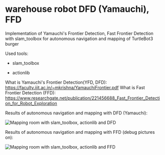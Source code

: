 # warehouse robot DFD (Yamauchi), FFD

Implementation of Yamauchi's Frontier Detection, Fast Frontier Detection with slam_toolbox for autonomous navigation and mapping of TurtleBot3 burger

Used tools:

  - slam_toolbox

  - actionlib

What is Yamauchi's Frontier Detection(YFD, DFD): https://faculty.iiit.ac.in/~mkrishna/YamauchiFrontier.pdf
What is Fast Frontier Detection (FFD): https://www.researchgate.net/publication/221456688_Fast_Frontier_Detection_for_Robot_Exploration

Results of autonomous navigation and mapping with DFD (Yamauchi):

![Mapping room with slam_toolbox, actionlib and DFD](https://github.com/kipariss1/warehouse_robot/blob/develop_FFD/YFD.gif)

Results of autonomous navigation and mapping with FFD (debug pictures on):

![Mapping room with slam_toolbox, actionlib and FFD](https://github.com/kipariss1/warehouse_robot/blob/develop_FFD/Working_FFD-turtlebot_sim.gif)
